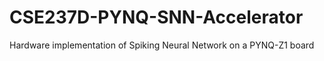 # CSE237D-PYNQ-SNN-Accelerator
Hardware implementation of Spiking Neural Network on a PYNQ-Z1 board
